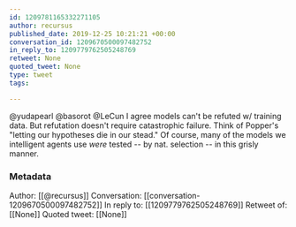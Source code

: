 ```yaml
---
id: 1209781165332271105
author: recursus
published_date: 2019-12-25 10:21:21 +00:00
conversation_id: 1209670500097482752
in_reply_to: 1209779762505248769
retweet: None
quoted_tweet: None
type: tweet
tags:

---
```


@yudapearl @basorot @LeCun I agree models can't be refuted w/ training data. But refutation doesn't require catastrophic failure. Think of Popper's "letting our hypotheses die in our stead." Of course, many of the models we intelligent agents use *were* tested -- by nat. selection -- in this grisly manner.

### Metadata

Author: [[@recursus]]
Conversation: [[conversation-1209670500097482752]]
In reply to: [[1209779762505248769]]
Retweet of: [[None]]
Quoted tweet: [[None]]
